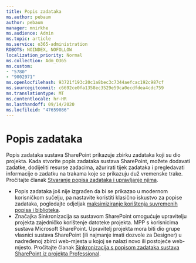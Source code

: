 ```yaml
---
title: Popis zadataka
ms.author: pebaum
author: pebaum
manager: mnirkhe
ms.audience: Admin
ms.topic: article
ms.service: o365-administration
ROBOTS: NOINDEX, NOFOLLOW
localization_priority: Normal
ms.collection: Adm_O365
ms.custom:
- "5780"
- "9002971"
ms.openlocfilehash: 93721f193c20c1a8bec3c7344aefcac192c987cf
ms.sourcegitcommit: c6692ce0fa1358ec3529e59ca0ecdfdea4cdc759
ms.translationtype: MT
ms.contentlocale: hr-HR
ms.lasthandoff: 09/14/2020
ms.locfileid: "47659086"
---
```

# <a name="task-list"></a>Popis zadataka

Popis zadataka sustava SharePoint prikazuje zbirku zadataka koji su dio projekta. Kada stvorite popis zadataka sustava SharePoint, možete dodavati zadatke, dodijeliti resurse zadacima, ažurirati tijek zadataka i pregledavati informacije o zadatku na trakama koje se prikazuju duž vremenske trake. Pročitajte članak [Stvaranje popisa zadataka i upravljanje njima](https://support.microsoft.com/office/466ad207-46fd-4c77-9af1-41bc23cec21a).  

-   Popis zadataka još nije izgrađen da bi se prikazao u modernom korisničkom sučelju, pa nastavite koristiti klasično iskustvo za popise zadataka, pogledajte odjeljak [maksimiziranje korištenja suvremenih popisa i biblioteka](https://docs.microsoft.com/sharepoint/dev/transform/modernize-userinterface-lists-and-libraries).
-   Značajka Sinkronizacija sa sustavom SharePoint omogućuje upravitelju projekta zajedničko korištenje datoteke projekta. MPP s korisnicima sustava Microsoft SharePoint. Upravitelj projekta mora biti dio grupe vlasnici sustava SharePoint (ili najmanje imati dozvole za Designer) u nadređenoj zbirci web-mjesta u kojoj se nalazi novo ili postojeće web-mjesto. Pročitajte članak [Sinkronizacija s popisom zadataka sustava SharePoint iz projekta Professional](https://docs.microsoft.com/office/troubleshoot/project/sync-with-tasks-from-project).
